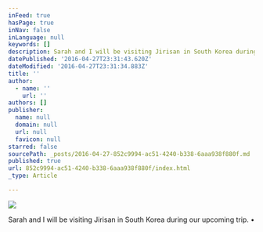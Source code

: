 ```yaml
---
inFeed: true
hasPage: true
inNav: false
inLanguage: null
keywords: []
description: Sarah and I will be visiting Jirisan in South Korea during our upcoming trip. •
datePublished: '2016-04-27T23:31:43.620Z'
dateModified: '2016-04-27T23:31:34.883Z'
title: ''
author:
  - name: ''
    url: ''
authors: []
publisher:
  name: null
  domain: null
  url: null
  favicon: null
starred: false
sourcePath: _posts/2016-04-27-852c9994-ac51-4240-b338-6aaa938f880f.md
published: true
url: 852c9994-ac51-4240-b338-6aaa938f880f/index.html
_type: Article

---
```

![](https://the-grid-user-content.s3-us-west-2.amazonaws.com/b9102413-5c85-4e89-ae4a-d13f9347d5a0.jpg)

Sarah and I will be visiting Jirisan in South Korea during our upcoming trip. •